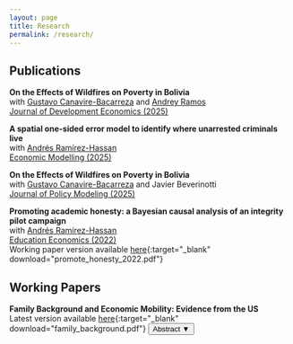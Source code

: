 ```yaml
---
layout: page
title: Research
permalink: /research/
---
```


## Publications
**On the Effects of Wildfires on Poverty in Bolivia**<br>
with [Gustavo Canavire-Bacarreza](https://gcanavire.com) and [Andrey Ramos](https://anramosr.github.io/)<br>
[Journal of Development Economics (2025)](https://www.sciencedirect.com/science/article/pii/S0304387825000458)<br>

**A spatial one-sided error model to identify where unarrested criminals live**<br>
with [Andrés Ramírez-Hassan](https://sites.google.com/view/arh-bayesian)<br>
[Economic Modelling (2025)](https://www.sciencedirect.com/science/article/pii/S0264999324002864)<br>

**On the Effects of Wildfires on Poverty in Bolivia**<br>
with [Gustavo Canavire-Bacarreza](https://gcanavire.com) and  Javier Beverinotti <br>
[Journal of Policy Modeling (2025)](https://www.sciencedirect.com/science/article/pii/S0161893824001480?via%3Dihub)<br>


**Promoting academic honesty: a Bayesian causal analysis of an integrity pilot campaign**<br>
with [Andrés Ramírez-Hassan](https://sites.google.com/view/arh-bayesian)<br>
[Education Economics (2022)](https://www.tandfonline.com/doi/full/10.1080/09645292.2021.2006609?scroll=top&needAccess=true)<br>
Working paper version available [here](promote_honesty_2022.pdf){:target="_blank" download="promote_honesty_2022.pdf"} 

## Working Papers
**Family Background and Economic Mobility: Evidence from the US**<br>
Latest version available [here](family_background.pdf){:target="_blank" download="family_background.pdf"}
<button class="arrow-toggle" onclick="toggleAbstract(this)">
  Abstract ▼
</button>
<div class="abstract" style="display: none;">
This paper examines how family background relates to economic mobility
for disadvantaged children. We use data from the Panel Study
of Income Dynamics for below-median income, multiple-child families.
Using a novel approach combining family fixed effects, Empirical Bayes
shrinkage, and SHapley Additive exPlanations, we identify which family
characteristics most strongly predict children’s economic outcomes
relative to their parents, holding parental income constant. Our findings
reveal that race and family structure are the primary predictors,
accounting for 35% and 22.4% of the explained variation, respectively.
While supporting the well-documented racial disparities in intergenerational
mobility, our results suggest that the role of family structure in
intergenerational mobility extends beyond the single- versus two-parent
household distinction.
</div>

<script>
function toggleAbstract(btn) {
  const abstract = btn.nextElementSibling;
  if (abstract.style.display === "none") {
    abstract.style.display = "block";
    btn.innerHTML = "Abstract ▲";
  } else {
    abstract.style.display = "none";
    btn.innerHTML = "Abstract ▼";
  }
}
</script>


